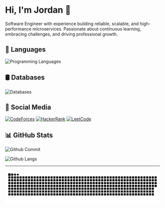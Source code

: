 # Hi, I'm Jordan 👋

Software Engineer with experience building reliable, scalable, and high-performance microservices. Passionate about continuous learning, embracing challenges, and driving professional growth.

## 💬 Languages

![Programming Languages](https://skillicons.dev/icons?i=go,python,java,kotlin,javascript,typescript,html,css)

## 🛢️ Databases

![Databases](https://skillicons.dev/icons?i=postgres,mysql,sqlite,mongo,redis,elasticsearch,kafka,rabbitmq)

## 📸 Social Media

[![CodeForces](https://img.shields.io/badge/Codeforces-445f9d?style=for-the-badge&logo=Codeforces&logoColor=white)](https://codeforces.com/profile/jordanbro)
[![HackerRank](https://img.shields.io/badge/-Hackerrank-2EC866?style=for-the-badge&logo=HackerRank&logoColor=white)](https://www.hackerrank.com/profile/Jordannn)
[![LeetCode](https://img.shields.io/badge/-LeetCode-FFA116?style=for-the-badge&logo=LeetCode&logoColor=black)](https://leetcode.com/u/jordannn/)

## 📊 GitHub Stats

![Github Commit](https://github-readme-stats.vercel.app/api?username=jordanmarcelino&theme=tokyonight&hide_border=false&include_all_commits=true&count_private=true)

![Github Langs](https://github-readme-stats.vercel.app/api/top-langs/?username=jordanmarcelino&theme=tokyonight&hide_border=false&include_all_commits=true&count_private=true&layout=compact)

---

<picture>
  <source media="(prefers-color-scheme: dark)" srcset="https://raw.githubusercontent.com/jordanmarcelino/jordanmarcelino/output/github-snake-dark.svg" />
  <source media="(prefers-color-scheme: light)" srcset="https://raw.githubusercontent.com/jordanmarcelino/jordanmarcelino/output/github-snake.svg" />
  <img alt="github-snake" src="https://raw.githubusercontent.com/jordanmarcelino/jordanmarcelino/output/github-snake.svg" />
</picture>
